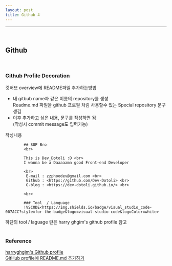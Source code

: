```yaml
---
layout: post
title: Github 4
---
```


---

<br>

## Github

<br>

### Github Profile Decoration

깃허브 overview에 README파일 추가하는방법

- 내 gitbub name과 같은 이름의 repository를 생성<br>
  Readme.md 파일을 github 프로필 처럼 사용할수 있는 Special repository 문구생김
- 이후 추가하고 싶은 내용, 문구를 작성하면 됨<br>
  (작성시 commit message도 입력가능)

작성내용

```
        ## SUP Bro
        <br>

        This is Dev_Dotoli :D <br>
        I wanna be a Daaaaamn good Front-end Developer

        <br>
         E-mail : zzphoodev@gmail.com <br>
         Github : <https://github.com/Dev-Dotoli> <br>
         G-blog : <https://dev-dotoli.github.io/> <br>

        <br>

        ### Tool  / Language
        !VSCODE<https://img.shields.io/badge/visual_studio_code-007ACC?style=for-the-badge&logo=visual-studio-code&logoColor=white>
```

하단의 tool / laguage 란은 harry ghgim's github profile 참고<br>
<br>

### Reference

[harryghgim's Github profile](https://github.com/harryghgim)<br>
[GitHub profile에 README.md 추가하기](https://tngusmiso.tistory.com/23)<br>
